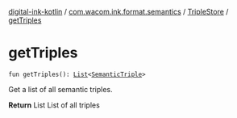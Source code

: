 [digital-ink-kotlin](../../index.md) / [com.wacom.ink.format.semantics](../index.md) / [TripleStore](index.md) / [getTriples](./get-triples.md)

# getTriples

`fun getTriples(): `[`List`](https://kotlinlang.org/api/latest/jvm/stdlib/kotlin.collections/-list/index.html)`<`[`SemanticTriple`](../-semantic-triple/index.md)`>`

Get a list of all semantic triples.

**Return**
List List of all triples

